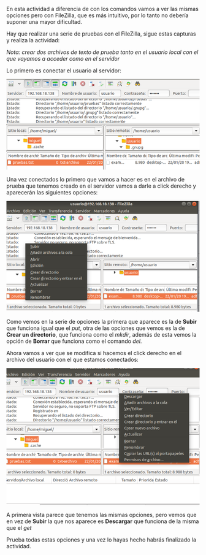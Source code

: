 En esta actividad a diferencia de con los comandos vamos a ver las mismas opciones pero con FileZilla, que es más intuitivo, por lo tanto no debería suponer una mayor dificultad.

Hay que realizar una serie de pruebas con el FileZilla, sigue estas capturas y realiza la actividad:

*Nota: crear dos archivos de texto de prueba tanto en el usuario local con el que vayamos a acceder como en el servidor*


Lo primero es conectar el usuario al servidor:

![imagen9](/imagenes/captura9.png)

Una vez conectados lo primero que vamos a hacer es en el archivo de prueba que tenemos creado en el servidor vamos a darle a click derecho y aparecerán las siguientes opciones:

![imagen11](/imagenes/captura11.png)

Como vemos en la serie de opciones la primera que aparece es la de **Subir** que funciona igual que el *put*, otra de las opciones que vemos es la de **Crear un directorio**, que funciona como el *mkdir*, además de esta vemos la opción de **Borrar** que funciona como el comando *del*. 

Ahora vamos a ver que se modifica si hacemos el click derecho en el archivo del usuario con el que estamos conectados:

![imagen12](/imagenes/captura12.png)

A primera vista parece que tenemos las mismas opciones, pero vemos que en vez de **Subir** la que nos aparece es **Descargar** que funciona de la misma que el *get*

Prueba todas estas opciones y una vez lo hayas hecho habrás finalizado la actividad.
